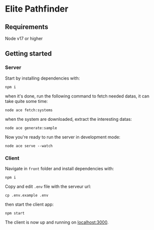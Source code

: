 # Elite Pathfinder
## Requirements
  Node v17 or higher

## Getting started
### Server
Start by installing dependencies with:
```
npm i
```

when it's done, run the following command to fetch needed datas, it can take quite some time:
```
node ace fetch:systems
```

when the system are downloaded, extract the interesting datas:
```
node ace generate:sample
```

Now you're ready to run the server in development mode:
```
node ace serve --watch
```

### Client
Navigate in `front` folder and install dependencies with:
```
npm i
```

Copy and edit `.env` file with the serveur url:
```
cp .env.example .env
```

then start the client app:
```
npm start
```

The client is now up and running on [localhost:3000](http://localhost:3000).
